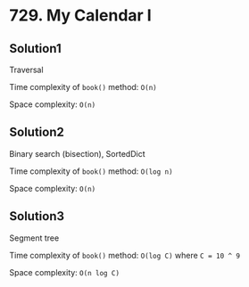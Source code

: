 # 729. My Calendar I

## Solution1

Traversal

Time complexity of `book()` method: `O(n)`

Space complexity: `O(n)`


## Solution2

Binary search (bisection), SortedDict

Time complexity of `book()` method: `O(log n)`

Space complexity: `O(n)`

## Solution3

Segment tree

Time complexity of `book()` method: `O(log C)` where `C = 10 ^ 9`

Space complexity: `O(n log C)`

